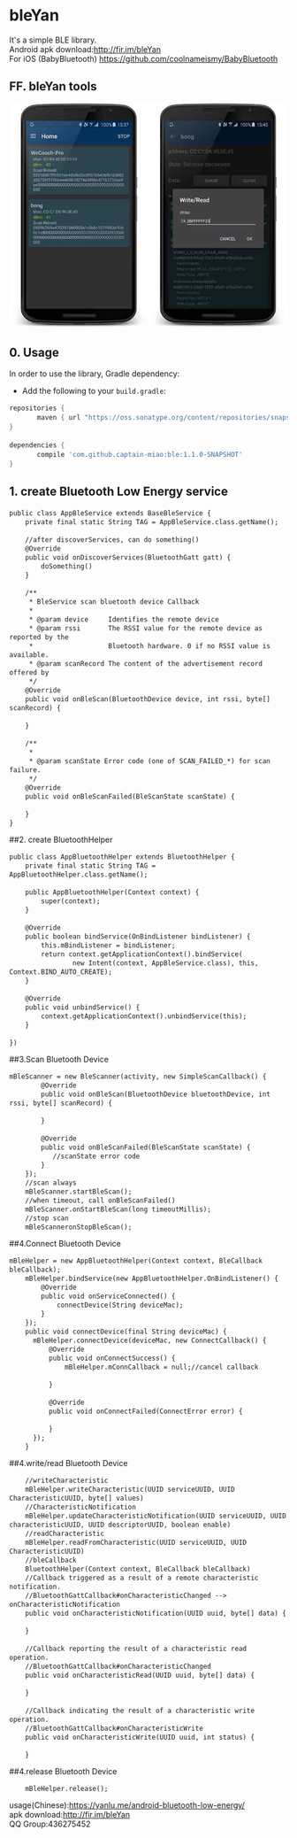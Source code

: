 # bleYan
It's a simple BLE library.    
Android apk download:http://fir.im/bleYan    
For iOS (BabyBluetooth) https://github.com/coolnameismy/BabyBluetooth   
##  FF. bleYan tools
![ble_yan_screenshot](/screenshot/screenshot.jpg?raw=true "ble_scan_screenshot")

##  0. Usage
In order to use the library, Gradle dependency:

 - 	Add the following to your `build.gradle`:
 ```gradle
repositories {
	    maven { url "https://oss.sonatype.org/content/repositories/snapshots" }
}

dependencies {
	    compile 'com.github.captain-miao:ble:1.1.0-SNAPSHOT'
}
```

##  1. create Bluetooth Low Energy service
```
public class AppBleService extends BaseBleService {
    private final static String TAG = AppBleService.class.getName();

    //after discoverServices, can do something()
    @Override
    public void onDiscoverServices(BluetoothGatt gatt) {
        doSomething()
    }

    /**
     * BleService scan bluetooth device Callback
     *
     * @param device     Identifies the remote device
     * @param rssi       The RSSI value for the remote device as reported by the
     *                   Bluetooth hardware. 0 if no RSSI value is available.
     * @param scanRecord The content of the advertisement record offered by
     */
    @Override
    public void onBleScan(BluetoothDevice device, int rssi, byte[] scanRecord) {
        
    }

    /**
     *
     * @param scanState Error code (one of SCAN_FAILED_*) for scan failure.
     */
    @Override
    public void onBleScanFailed(BleScanState scanState) {

    }
}
```
##2. create BluetoothHelper
```
public class AppBluetoothHelper extends BluetoothHelper {
    private final static String TAG = AppBluetoothHelper.class.getName();

    public AppBluetoothHelper(Context context) {
        super(context);
    }

    @Override
    public boolean bindService(OnBindListener bindListener) {
        this.mBindListener = bindListener;
        return context.getApplicationContext().bindService(
                new Intent(context, AppBleService.class), this, Context.BIND_AUTO_CREATE);
    }

    @Override
    public void unbindService() {
        context.getApplicationContext().unbindService(this);
    }

})
```
##3.Scan Bluetooth Device
```
mBleScanner = new BleScanner(activity, new SimpleScanCallback() {
	    @Override
	    public void onBleScan(BluetoothDevice bluetoothDevice, int rssi, byte[] scanRecord) {

	    }
	 
	    @Override
	    public void onBleScanFailed(BleScanState scanState) {
	       //scanState error code
	    }
	});
	//scan always
	mBleScanner.startBleScan();
	//when timeout, call onBleScanFailed()
	mBleScanner.onStartBleScan(long timeoutMillis);
	//stop scan
	mBleScanneronStopBleScan();
```

##4.Connect Bluetooth Device
```
mBleHelper = new AppBluetoothHelper(Context context, BleCallback bleCallback);
	mBleHelper.bindService(new AppBluetoothHelper.OnBindListener() {
	    @Override
	    public void onServiceConnected() {
	        connectDevice(String deviceMac);
	    }
	});
	public void connectDevice(final String deviceMac) {
	  mBleHelper.connectDevice(deviceMac, new ConnectCallback() {
	      @Override
	      public void onConnectSuccess() {
	          mBleHelper.mConnCallback = null;//cancel callback
	           
	      }
	 
	      @Override
	      public void onConnectFailed(ConnectError error) {
	 
	      }
	  });
	}
```
##4.write/read Bluetooth Device
```
	//writeCharacteristic
	mBleHelper.writeCharacteristic(UUID serviceUUID, UUID CharacteristicUUID, byte[] values)
	//CharacteristicNotification
	mBleHelper.updateCharacteristicNotification(UUID serviceUUID, UUID characteristicUUID, UUID descriptorUUID, boolean enable)
	//readCharacteristic
	mBleHelper.readFromCharacteristic(UUID serviceUUID, UUID CharacteristicUUID) 
	//bleCallback
	BluetoothHelper(Context context, BleCallback bleCallback)
	//Callback triggered as a result of a remote characteristic notification.
	//BluetoothGattCallback#onCharacteristicChanged --> onCharacteristicNotification
	public void onCharacteristicNotification(UUID uuid, byte[] data) {
	 
	}
	 
	//Callback reporting the result of a characteristic read operation.
	//BluetoothGattCallback#onCharacteristicChanged
	public void onCharacteristicRead(UUID uuid, byte[] data) {
	 
	}
	 
	//Callback indicating the result of a characteristic write operation.
	//BluetoothGattCallback#onCharacteristicWrite
	public void onCharacteristicWrite(UUID uuid, int status) {
	 
	}
```
##4.release Bluetooth Device
```
	mBleHelper.release();
```
usage(Chinese):https://yanlu.me/android-bluetooth-low-energy/  
apk download:http://fir.im/bleYan  
QQ Group:436275452
